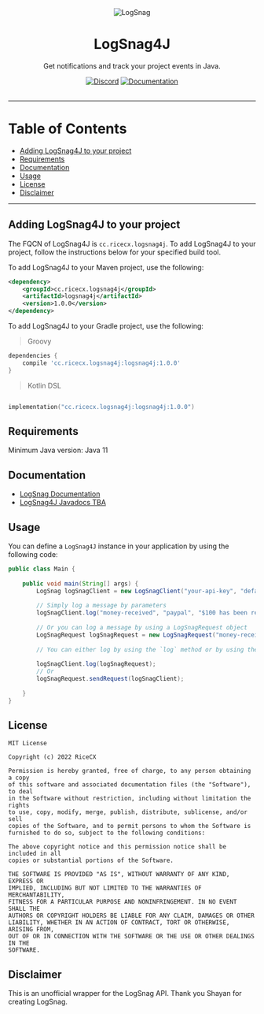 <div align="center">
<img src="https://logsnag.com/og-image.png" alt="LogSnag" title="LogSnag Logo"/>
<br />
<h1>LogSnag4J</h1>
<p>Get notifications and track your project events in Java.</p>
<a href="https://discord.gg/dY3pRxgWua"><img src="https://img.shields.io/discord/922560704454750245?color=%237289DA&label=Discord" alt="Discord"></a>
<a href="https://docs.logsnag.com"><img src="https://img.shields.io/badge/Docs-LogSnag" alt="Documentation"></a>
<br />
<br />
</div>
<hr />

# Table of Contents
- [Adding LogSnag4J to your project](#adding-logsnag4j-to-your-project)
- [Requirements](#requirements)
- [Documentation](#documentation)
- [Usage](#usage)
- [License](#license)
- [Disclaimer](#disclaimer)

<hr />

## Adding LogSnag4J to your project
The FQCN of LogSnag4J is `cc.ricecx.logsnag4j`. To add LogSnag4J to your project,
follow the instructions below for your specified build tool.

To add LogSnag4J to your Maven project, use the following:
```xml
<dependency>
    <groupId>cc.ricecx.logsnag4j</groupId>
    <artifactId>logsnag4j</artifactId>
    <version>1.0.0</version>
</dependency>
```

To add LogSnag4J to your Gradle project, use the following:

> Groovy
> 
```groovy
dependencies {
    compile 'cc.ricecx.logsnag4j:logsnag4j:1.0.0'
}
```

> Kotlin DSL
```kotlin

implementation("cc.ricecx.logsnag4j:logsnag4j:1.0.0")
```

## Requirements

Minimum Java version: Java 11

## Documentation

- [LogSnag Documentation](https://docs.logsnag.com)
- [LogSnag4J Javadocs TBA]()


## Usage
You can define a `LogSnag4J` instance in your application by using the following code:
```java
public class Main {
    
    public void main(String[] args) {
        LogSnag logSnagClient = new LogSnagClient("your-api-key", "default-project");
        
        // Simply log a message by parameters
        logSnagClient.log("money-received", "paypal", "$100 has been received!", "💵");
        
        // Or you can log a message by using a LogSnagRequest object
        LogSnagRequest logSnagRequest = new LogSnagRequest("money-received", "paypal", "$100 has been received!", "💵");
        
        // You can either log by using the `log` method or by using the `sendRequest` method
        
        logSnagClient.log(logSnagRequest);
        // Or
        logSnagRequest.sendRequest(logSnagClient);
        
    }
}

```

## License
```asciidoc
MIT License

Copyright (c) 2022 RiceCX

Permission is hereby granted, free of charge, to any person obtaining a copy
of this software and associated documentation files (the "Software"), to deal
in the Software without restriction, including without limitation the rights
to use, copy, modify, merge, publish, distribute, sublicense, and/or sell
copies of the Software, and to permit persons to whom the Software is
furnished to do so, subject to the following conditions:

The above copyright notice and this permission notice shall be included in all
copies or substantial portions of the Software.

THE SOFTWARE IS PROVIDED "AS IS", WITHOUT WARRANTY OF ANY KIND, EXPRESS OR
IMPLIED, INCLUDING BUT NOT LIMITED TO THE WARRANTIES OF MERCHANTABILITY,
FITNESS FOR A PARTICULAR PURPOSE AND NONINFRINGEMENT. IN NO EVENT SHALL THE
AUTHORS OR COPYRIGHT HOLDERS BE LIABLE FOR ANY CLAIM, DAMAGES OR OTHER
LIABILITY, WHETHER IN AN ACTION OF CONTRACT, TORT OR OTHERWISE, ARISING FROM,
OUT OF OR IN CONNECTION WITH THE SOFTWARE OR THE USE OR OTHER DEALINGS IN THE
SOFTWARE.
```

## Disclaimer

This is an unofficial wrapper for the LogSnag API. Thank you Shayan for creating LogSnag.